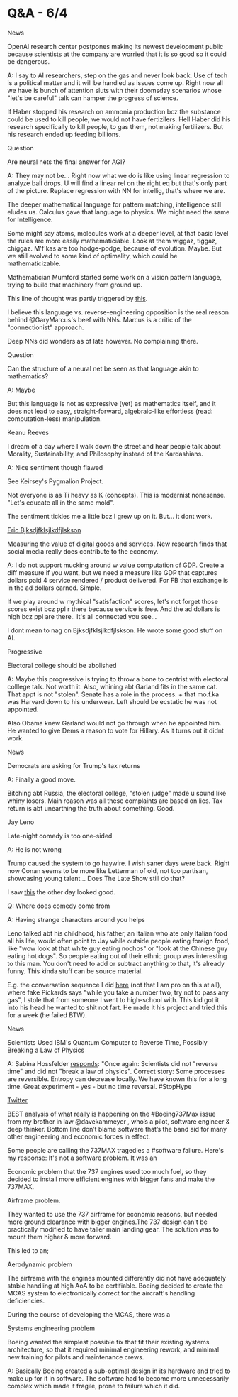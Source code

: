 # Q&A - 6/4

News

OpenAI research center postpones making its newest development
public because scientists at the company are worried that it is so
good so it could be dangerous.

A: I say to AI researchers, step on the gas and never look back. Use
of tech is a political matter and it will be handled as issues come
up. Right now all we have is bunch of attention sluts with their
doomsday scenarios whose "let's be careful" talk can hamper the
progress of science.

If Haber stopped his research on ammonia production bcz the
substance could be used to kill people, we would not have
fertizilers. Hell Haber did his research specifically to kill people,
to gas them, not making fertilizers. But his research ended up feeding
billions.

Question

Are neural nets the final answer for AGI?

A: They may not be... Right now what we do is like using linear
regression to analyze ball drops. U will find a linear rel on the
right eq but that's only part of the picture. Replace regression with
NN for intellig, that's where we are.

The deeper mathematical language for pattern matching, intelligence
still eludes us. Calculus gave that language to physics. We might need
the same for Intelligence.

Some might say atoms, molecules work at a deeper level, at that basic
level the rules are more easily mathematiciable. Look at them wiggaz,
tiggaz, chiggaz. M'f'kas are too hodge-podge, because of
evolution. Maybe. But we still evolved to some kind of optimality,
which could be mathematicizable.

Mathematician Mumford started some work on a vision pattern language,
trying to build that machinery from ground up.

This line of thought was partly triggered by
[this](https://www.sciencefriday.com/articles/the-language-of-calculus/).

I believe this language vs. reverse-engineering opposition is the real
reason behind @GaryMarcus's beef with NNs. Marcus is a critic of the
"connectionist" approach.

Deep NNs did wonders as of late however. No complaining there.

Question

Can the structure of a neural net be seen as that language akin to mathematics?

A: Maybe

But this language is not as expressive (yet) as mathematics itself,
and it does not lead to easy, straight-forward, algebraic-like
effortless (read: computation-less) manipulation.

Keanu Reeves

I dream of a day where I walk down the street and hear people talk
about Morality, Sustainability, and Philosophy instead of the
Kardashians.

A: Nice sentiment though flawed

See Keirsey's Pygmalion Project.

Not everyone is as Ti heavy as K (concepts). This is modernist
nonesense. "Let's educate all in the same mold".

The sentiment tickles me a little bcz I grew up on it. But... it dont
work.

[Eric Bjksdjfklsjlkdfjlskson](https://mobile.twitter.com/erikbryn/status/1110685908431335424)

Measuring the value of digital goods and services. New research finds
that social media really does contribute to the economy.

A: I do not support mucking around w value computation of GDP.  Create
a diff measure if you want, but we need a measure like GDP that
captures dollars paid 4 service rendered / product delivered. For FB
that exchange is in the ad dollars earned. Simple.

If we play around w mythical "satisfaction" scores, let's not forget
those scores exist bcz ppl r there because service is free. And the ad
dollars is high bcz ppl are there.. It's all connected you see...

I dont mean to nag on Bjksdjfklsjlkdfjlskson. He wrote some good
stuff on AI.

Progressive

Electoral college should be abolished

A: Maybe this progressive is trying to throw a bone to centrist with
electoral colllege talk. Not worth it. Also, whining abt Garland fits
in the same cat. That appt is not "stolen". Senate has a role in the
process. + that mo.f.ka was Harvard down to his underwear. Left should
be ecstatic he was not appointed.

Also Obama knew Garland would not go through when he appointed
him. He wanted to give Dems a reason to vote for Hillary. As it turns
out it didnt work.

News

Democrats are asking for Trump's tax returns

A: Finally a good move.

Bitching abt Russia, the electoral college,
"stolen judge" made u sound like whiny losers. Main reason was all
these complaints are based on lies. Tax return is abt unearthing the
truth about something. Good.

Jay Leno

Late-night comedy is too one-sided

A: He is not wrong

Trump caused the system to go haywire. I wish saner days were back.
Right now Conan seems to be more like Letterman of old, not too
partisan, showcasing young talent... Does The Late Show still do that?

I saw
[this](200~https://m.youtube.com/watch?v=pIuOhoPB6U8)
the other day looked good.

Q: Where does comedy come from

A: Having strange characters around you helps

Leno talked abt his childhood, his father, an Italian who ate only
Italian food all his life, would often point to Jay while outside
people eating foreign food, like "wow look at that white guy eating
nochos" or "look at the Chinese guy eating hot dogs". So people eating
out of their ethnic group was interesting to this man. You don't need
to add or subtract anything to that, it's already funny. This kinda
stuff can be source material.

E.g. the conversation sequence I did
[here](../../2013/04/the-new-star-wars.md) (not that I am pro on this
at all), where fake Pickards says "while you take a number two, try
not to pass any gas", I stole that from someone I went to high-school
with. This kid got it into his head he wanted to shit not fart. He
made it his project and tried this for a week (he failed BTW). 

News

Scientists Used IBM's Quantum Computer to Reverse Time, Possibly
Breaking a Law of Physics 

A: Sabina Hossfelder [responds](https://mobile.twitter.com/skdh/status/1107906567033245696):
"Once again: Scientists did not "reverse time" and did not "break a
law of physics". Correct story: Some processes are reversible. Entropy
can decrease locally. We have known this for a long time. Great
experiment - yes - but no time reversal. #StopHype

[Twitter](https://mobile.twitter.com/trevorsumner/status/1106934362531155974)

BEST analysis of what really is happening on the #Boeing737Max issue
from my brother in law @davekammeyer , who’s a pilot, software
engineer & deep thinker. Bottom line don’t blame software that’s the
band aid for many other engineering and economic forces in effect.

Some people are calling the 737MAX tragedies a #software
failure. Here's my response: It's not a software problem. It was an

Economic problem that the 737 engines used too much fuel, so they
decided to install more efficient engines with bigger fans and make
the 737MAX.

Airframe problem.

They wanted to use the 737 airframe for economic
reasons, but needed more ground clearance with bigger engines.The 737
design can't be practically modified to have taller main landing
gear. The solution was to mount them higher & more forward.

This led to an;

Aerodynamic problem

The airframe with the engines mounted differently did not have
adequately stable handling at high AoA to be certifiable. Boeing
decided to create the MCAS system to electronically correct for the
aircraft's handling deficiencies.

During the course of developing the MCAS, there was a

Systems engineering problem

Boeing wanted the simplest possible fix that fit their existing
systems architecture, so that it required minimal engineering rework,
and minimal new training for pilots and maintenance crews.

A: Basically Boeing created a sub-optimal design in its hardware and
tried to make up for it in software. The software had to become more
unnecessarily complex which made it fragile, prone to failure which it
did.
